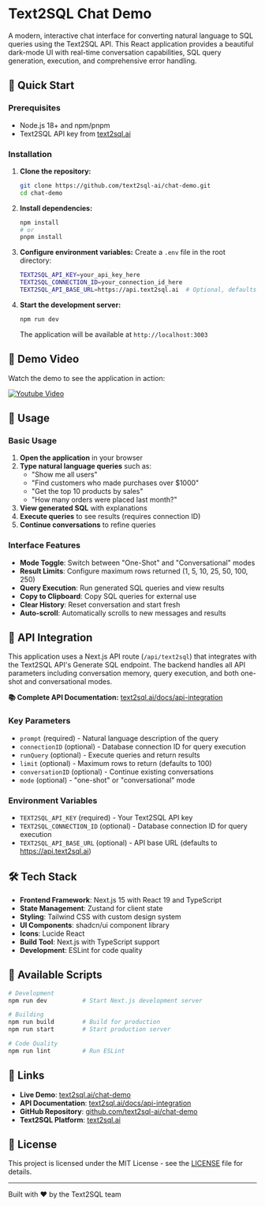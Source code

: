 # Text2SQL Chat Demo

A modern, interactive chat interface for converting natural language to SQL queries using the Text2SQL API. This React application provides a beautiful dark-mode UI with real-time conversation capabilities, SQL query generation, execution, and comprehensive error handling.

## 🚀 Quick Start

### Prerequisites

- Node.js 18+ and npm/pnpm
- Text2SQL API key from [text2sql.ai](https://text2sql.ai)

### Installation

1. **Clone the repository:**

   ```bash
   git clone https://github.com/text2sql-ai/chat-demo.git
   cd chat-demo
   ```

2. **Install dependencies:**

   ```bash
   npm install
   # or
   pnpm install
   ```

3. **Configure environment variables:**
   Create a `.env` file in the root directory:

   ```bash
   TEXT2SQL_API_KEY=your_api_key_here
   TEXT2SQL_CONNECTION_ID=your_connection_id_here
   TEXT2SQL_API_BASE_URL=https://api.text2sql.ai  # Optional, defaults to this
   ```

4. **Start the development server:**

   ```bash
   npm run dev
   ```

   The application will be available at `http://localhost:3003`

## 🎥 Demo Video

Watch the demo to see the application in action:

[![Youtube Video](https://github.com/user-attachments/assets/d046d114-45fb-4581-aa2a-e4032aa46e7c)](https://www.youtube.com/watch?v=s91BcoVCc9A)

## 📖 Usage

### Basic Usage

1. **Open the application** in your browser
2. **Type natural language queries** such as:
   - "Show me all users"
   - "Find customers who made purchases over $1000"
   - "Get the top 10 products by sales"
   - "How many orders were placed last month?"
3. **View generated SQL** with explanations
4. **Execute queries** to see results (requires connection ID)
5. **Continue conversations** to refine queries

### Interface Features

- **Mode Toggle**: Switch between "One-Shot" and "Conversational" modes
- **Result Limits**: Configure maximum rows returned (1, 5, 10, 25, 50, 100, 250)
- **Query Execution**: Run generated SQL queries and view results
- **Copy to Clipboard**: Copy SQL queries for external use
- **Clear History**: Reset conversation and start fresh
- **Auto-scroll**: Automatically scrolls to new messages and results

## 🔌 API Integration

This application uses a Next.js API route (`/api/text2sql`) that integrates with the Text2SQL API's Generate SQL endpoint. The backend handles all API parameters including conversation memory, query execution, and both one-shot and conversational modes.

**📚 Complete API Documentation:** [text2sql.ai/docs/api-integration](https://www.text2sql.ai/docs/api-integration#generate-sql)

### Key Parameters

- `prompt` (required) - Natural language description of the query
- `connectionID` (optional) - Database connection ID for query execution
- `runQuery` (optional) - Execute queries and return results
- `limit` (optional) - Maximum rows to return (defaults to 100)
- `conversationID` (optional) - Continue existing conversations
- `mode` (optional) - "one-shot" or "conversational" mode

### Environment Variables

- `TEXT2SQL_API_KEY` (required) - Your Text2SQL API key
- `TEXT2SQL_CONNECTION_ID` (optional) - Database connection ID for query execution
- `TEXT2SQL_API_BASE_URL` (optional) - API base URL (defaults to https://api.text2sql.ai)

## 🛠️ Tech Stack

- **Frontend Framework**: Next.js 15 with React 19 and TypeScript
- **State Management**: Zustand for client state
- **Styling**: Tailwind CSS with custom design system
- **UI Components**: shadcn/ui component library
- **Icons**: Lucide React
- **Build Tool**: Next.js with TypeScript support
- **Development**: ESLint for code quality

## 🚀 Available Scripts

```bash
# Development
npm run dev          # Start Next.js development server

# Building
npm run build        # Build for production
npm run start        # Start production server

# Code Quality
npm run lint         # Run ESLint
```

## 🔗 Links

- **Live Demo**: [text2sql.ai/chat-demo](https://text2sql.ai/chat-demo)
- **API Documentation**: [text2sql.ai/docs/api-integration](https://www.text2sql.ai/docs/api-integration#generate-sql)
- **GitHub Repository**: [github.com/text2sql-ai/chat-demo](https://github.com/text2sql-ai/chat-demo)
- **Text2SQL Platform**: [text2sql.ai](https://text2sql.ai)

## 📄 License

This project is licensed under the MIT License - see the [LICENSE](LICENSE) file for details.

---

Built with ❤️ by the Text2SQL team
